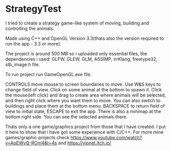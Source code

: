 # StrategyTest
I tried to create a strategy game-like system of moving, building and controlling the animals.

Made using C++ and OpenGL Version 3.3(thats also the version required to run the app - 3.3 or more).

The project is around 500 MB so i uploaded only essential files, the dependencies i used: GLFW, GLEW, GLM, ASSIMP, irrKlang, freetype32, stb_image.h file.

To run project run GameOpenGL.exe file.

CONTROLS
move mouse to screen boundaries to move. Use W&S keys to change field of view. Click on some animal at the bottom to spawn it. Click the mouse(left click) and drag to create area where
animals will be selected, and then right click where you want them to move. You can also switch to buildings and place them at the bottom menu.
BACKSPACE to return field of view to initial state, ESCAPE to exit the app.
There is also a minimap at the bottom right side. You can see the selected animals there.

Thats only a one game/graphics project from those that I have created. I put it here to show that i have got some experience with C/C++.
For more mine games/graphic projects check https://www.youtube.com/watch?v=ApEWvQ-ROm4&t=4s and https://vipnet.itch.io/
